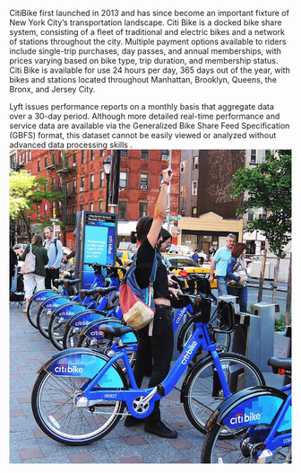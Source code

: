 CitiBike first launched in 2013 and has since become an important fixture of New York City’s transportation landscape. Citi Bike is a docked bike share system, consisting of a fleet of traditional and electric bikes and a network of stations throughout the city. Multiple payment options available to riders include single-trip purchases, day passes, and annual memberships, with prices varying based on bike type, trip duration, and membership status. Citi Bike is available for use 24 hours per day, 365 days out of the year, with bikes and stations 
located throughout Manhattan, Brooklyn, Queens, the Bronx, and Jersey City.

Lyft issues performance reports on a monthly basis that aggregate data over a 30-day period. Although more detailed real-time performance and service data are available via the Generalized Bike Share Feed Specification (GBFS) format, this dataset cannot be easily viewed or analyzed without advanced data processing skills . 
![Citibike Image ref](/Citibike.jpg)

